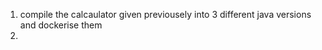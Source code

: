 1. compile the calcaulator given previousely into 3 different java versions  and dockerise them 
2. 